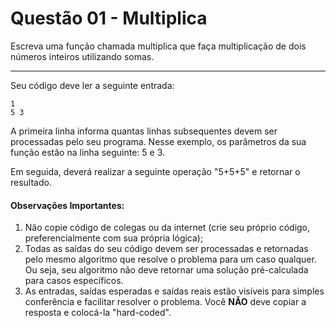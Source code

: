 # Questão 01 - Multiplica

Escreva uma função chamada multiplica que faça multiplicação de dois números
inteiros utilizando somas.

<hr>

Seu código deve ler a seguinte entrada:

```
1
5 3
```

A primeira linha informa quantas linhas subsequentes devem ser processadas pelo seu programa. Nesse exemplo, os parâmetros da sua função estão na linha seguinte: 5 e 3.

Em seguida, deverá realizar a seguinte operação "5+5+5" e retornar o resultado.

#### Observações Importantes:

1. Não copie código de colegas ou da internet (crie seu próprio código, preferencialmente com sua própria lógica);
2. Todas as saídas do seu código devem ser processadas e retornadas pelo mesmo algoritmo que resolve o problema para um caso qualquer. Ou seja, seu algoritmo não deve retornar uma solução pré-calculada para casos específicos.
3. As entradas, saídas esperadas e saídas reais estão visíveis para simples conferência e facilitar resolver o problema. Você **NÃO** deve copiar a resposta e colocá-la "hard-coded".
